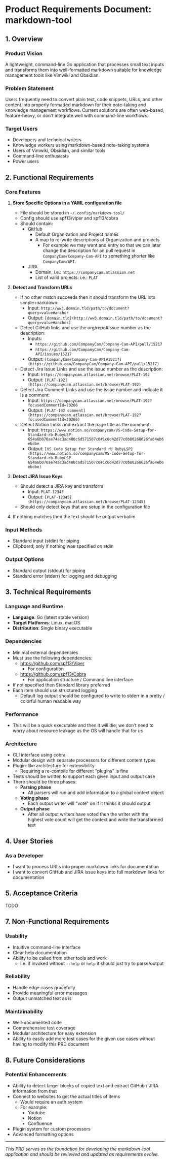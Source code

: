 # Product Requirements Document: markdown-tool

## 1. Overview

### Product Vision
A lightweight, command-line Go application that processes small text inputs and transforms them into well-formatted markdown suitable for knowledge management tools like Vimwiki and Obsidian.

### Problem Statement
Users frequently need to convert plain text, code snippets, URLs, and other content into properly formatted markdown for their note-taking and knowledge management workflows. Current solutions are often web-based, feature-heavy, or don't integrate well with command-line workflows.

### Target Users
- Developers and technical writers
- Knowledge workers using markdown-based note-taking systems
- Users of Vimwiki, Obsidian, and similar tools
- Command-line enthusiasts
- Power users

## 2. Functional Requirements

### Core Features
1. **Store Specific Options in a YAML configuration file**
    - File should be stored in `~/.config/markdown-tool/`
    - Config should use spf13/viper and spf13/cobra
    - Should contain:
        - GitHub
            - Default Organization and Project names
            - A map to re-write descriptions of Organization and projects
                - For example we may want and entry so that we can later change the description for an pull request in `CompanyCam/Company-Cam-API` to something shorter like `CompanyCam/API`.
        - JIRA
            - Domain, i.e.: `https://companycam.atlassian.net`
            - List of valid projects: i.e.: `PLAT`

2. **Detect and Transform URLs**
    - If no other match succeeds then it should transform the URL into simple markdown:
       - Input: `http://ww3.domain.tld/path/to/document?query=value#anchor`
       - Output: `[domain.tld](http://ww3.domain.tld/path/to/document?query=value#anchor)`
    - Detect GitHub links and use the org/repo#issue number as the description:
        - Inputs:
            - `https://github.com/CompanyCam/Company-Cam-API/pull/15217`
            - `https://github.com/CompanyCam/Company-Cam-API/issues/15217`
        - Output: `[CompanyCam/Company-Cam-API#15217](https://github.com/CompanyCam/Company-Cam-API/pull/15217)`
    - Detect Jira Issue Links and use the issue number as the description:
        - Input: `https://companycam.atlassian.net/browse/PLAT-192`
        - Output: `[PLAT-192](https://companycam.atlassian.net/browse/PLAT-192)`
    - Detect Jira Comment Links and use the issue number and indicate it is a comment:
        - Input: `https://companycam.atlassian.net/browse/PLAT-192?focusedCommentId=20266`
        - Output: `[PLAT-192 comment](https://companycam.atlassian.net/browse/PLAT-192?focusedCommentId=20266)`
    - Detect Notion Links and extract the page title as the comment:
        - Input: `https://www.notion.so/companycam/VS-Code-Setup-for-Standard-rb-RubyLSP-654a6b070ae74ac3ad400c6d571507c0#1c0d42d77c0b80268626fa64eb6ebdbe`
        - Output: `[VS Code Setup for Standard rb RubyLSP](https://www.notion.so/companycam/VS-Code-Setup-for-Standard-rb-RubyLSP-654a6b070ae74ac3ad400c6d571507c0#1c0d42d77c0b80268626fa64eb6ebdbe)`

3. **Detect JIRA Issue Keys**
    - Should detect a JIRA key and transform
        - Input: `PLAT-12345`
        - Output: `[PLAT-12345](https://companycam.atlassian.net/browse/PLAT-12345)`
    - Should only detect keys that are setup in the configuration file

4. If nothing matches then the text should be output verbatim

### Input Methods
- Standard input (stdin) for piping
- Clipboard; only if nothing was specified on stdin

### Output Options
- Standard output (stdout) for piping
- Standard error (stderr) for logging and debugging

## 3. Technical Requirements

### Language and Runtime
- **Language**: Go (latest stable version)
- **Target Platforms**: Linux, macOS
- **Distribution**: Single binary executable

### Dependencies
- Minimal external dependencies
- Must use the following dependencies:
    - https://github.com/spf13/Viper
        - For configuration
    - https://github.com/spf13/Cobra
        - For application structure / Command line interface
- If not specified then Standard library preferred
- Each item should use structured logging
    - Default log output should be configured to write to stderr in a pretty / colorful human readable way

### Performance
- This will be a quick executable and then it will die; we don't need to worry about resource leakage as the OS will handle that for us

### Architecture
- CLI interface using cobra
- Modular design with separate processors for different content types
- Plugin-like architecture for extensibility
    - Requiring a re-compile for different "plugins" is fine
- Tests should be written to support each given input and output case
- There should be three phases:
    - **Parsing phase**
        - All parsers will run and add information to a global context object
    - **Voting phase**
        - Each output writer will "vote" on if it thinks it should output
    - **Output phase**
        - After all output writers have voted then the writer with the highest vote count will get the context and write the transformed text

## 4. User Stories

### As a Developer
- I want to process URLs into proper markdown links for documentation
- I want to convert GitHub and JIRA issue keys into full markdown links for documentation

## 5. Acceptance Criteria

TODO

## 7. Non-Functional Requirements

### Usability
- Intuitive command-line interface
- Clear help documentation
- Ability to be called from other tools and work
    - i.e. if invoked without `--help` or `help` it should just try to parse/output

### Reliability
- Handle edge cases gracefully
- Provide meaningful error messages
- Output unmatched text as is

### Maintainability
- Well-documented code
- Comprehensive test coverage
- Modular architecture for easy extension
- Ability to easily add more test cases for the given use cases without having to modify this PRD document

## 8. Future Considerations

### Potential Enhancements
- Ability to detect larger blocks of copied text and extract GitHub / JIRA information from that
- Connect to websites to get the actual titles of items
    - Would require an auth system
    - For example:
        - Youtube
        - Notion
        - Confluence
- Plugin system for custom processors
- Advanced formatting options

---

*This PRD serves as the foundation for developing the markdown-tool application and should be reviewed and updated as requirements evolve.*
